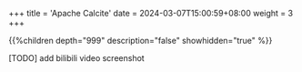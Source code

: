 +++
title = 'Apache Calcite'
date = 2024-03-07T15:00:59+08:00
weight = 3
+++


{{%children depth="999" description="false" showhidden="true" %}}

[TODO]
add bilibili video screenshot
